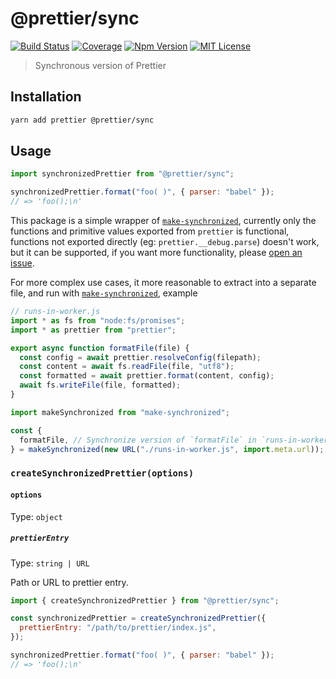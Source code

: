 # @prettier/sync

[![Build Status][github_actions_badge]][github_actions_link]
[![Coverage][codecov_badge]][codecov_link]
[![Npm Version][package_version_badge]][package_link]
[![MIT License][license_badge]][license_link]

[github_actions_badge]: https://img.shields.io/github/actions/workflow/status/prettier/prettier-synchronized/continuous-integration.yml?style=flat-square
[github_actions_link]: https://github.com/prettier/prettier-synchronized/actions?query=branch%3Amain
[codecov_badge]: https://codecov.io/gh/prettier/prettier-synchronized/branch/main/graph/badge.svg?token=Cvu6qhcepg
[codecov_link]: https://codecov.io/gh/prettier/prettier-synchronized
[license_badge]: https://img.shields.io/npm/l/@prettier/sync.svg?style=flat-square
[license_link]: https://github.com/prettier/prettier-synchronized/blob/main/license
[package_version_badge]: https://img.shields.io/npm/v/@prettier/sync.svg?style=flat-square
[package_link]: https://www.npmjs.com/package/@prettier/sync

> Synchronous version of Prettier

## Installation

```sh
yarn add prettier @prettier/sync
```

## Usage

```js
import synchronizedPrettier from "@prettier/sync";

synchronizedPrettier.format("foo( )", { parser: "babel" });
// => 'foo();\n'
```

This package is a simple wrapper of [`make-synchronized`](https://github.com/fisker/make-synchronized), currently only the functions and primitive values exported from `prettier` is functional, functions not exported directly (eg: `prettier.__debug.parse`) doesn't work, but it can be supported, if you want more functionality, please [open an issue](https://github.com/prettier/prettier-synchronized/issues/new).

For more complex use cases, it more reasonable to extract into a separate file, and run with [`make-synchronized`](https://github.com/fisker/make-synchronized), example

```js
// runs-in-worker.js
import * as fs from "node:fs/promises";
import * as prettier from "prettier";

export async function formatFile(file) {
  const config = await prettier.resolveConfig(filepath);
  const content = await fs.readFile(file, "utf8");
  const formatted = await prettier.format(content, config);
  await fs.writeFile(file, formatted);
}
```

```js
import makeSynchronized from "make-synchronized";

const {
  formatFile, // Synchronize version of `formatFile` in `runs-in-worker.js`
} = makeSynchronized(new URL("./runs-in-worker.js", import.meta.url));
```

### `createSynchronizedPrettier(options)`

#### `options`

Type: `object`

##### `prettierEntry`

Type: `string | URL`

Path or URL to prettier entry.

```js
import { createSynchronizedPrettier } from "@prettier/sync";

const synchronizedPrettier = createSynchronizedPrettier({
  prettierEntry: "/path/to/prettier/index.js",
});

synchronizedPrettier.format("foo( )", { parser: "babel" });
// => 'foo();\n'
```
